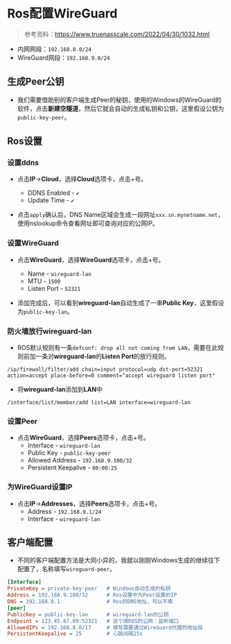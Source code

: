 # Ros配置WireGuard

> 参考资料：<https://www.truenasscale.com/2022/04/30/1032.html>

+ 内网网段：```192.168.8.0/24```
+ WireGuard网段：```192.168.9.0/24```

## 生成Peer公钥

+ 我们需要借助别的客户端生成Peer的秘钥，使用的Windows的WireGuard的软件，点击**新建空隧道**，然后它就会自动的生成私钥和公钥，这里假设公钥为```public-key-peer```。

## Ros设置

### 设置ddns

+ 点击**IP**->**Cloud**，选择**Cloud**选项卡，点击+号。
  + DDNS Enabled - ```✔```
  + Update Time - ```✔```

+ 点击```apply```确认后，DNS Name区域会生成一段网址```xxx.sn.mynetname.net```，使用nslookup命令查看网址即可查询对应的公网IP。

### 设置WireGuard

+ 点击**WireGuard**，选择**WireGuard**选项卡，点击+号。
  + Name - ```wireguard-lan```
  + MTU - ```1500```
  + Listen Port - ```52321```

+ 添加完成后，可以看到**wireguard-lan**自动生成了一串**Public Key**，这里假设为```public-key-lan```。

### 防火墙放行wireguard-lan

+ ROS默认规则有一条```defconf: drop all not coming from LAN```，需要在此规则前加一条对**wireguard-lan**的**Listen Port**的放行规则。

```shell
/ip/firewall/filter/add chain=input protocol=udp dst-port=52321 action=accept place-before=0 comment="accept wireguard listen port"
```

+ 将**wireguard-lan**添加到**LAN**中

```shell
/interface/list/member/add list=LAN interface=wireguard-lan
```

### 设置Peer

+ 点击**WireGuard**，选择**Peers**选项卡，点击+号。
  + Interface - ```wireguard-lan```
  + Public Key - ```public-key-peer```
  + Allowed Address - ```192.168.9.100/32```
  + Persistent Keepalive - ```00:00:25```

### 为WireGuard设置IP

+ 点击**IP**->**Addresses**，选择**Peers**选项卡，点击+号。
  + Address - ```192.168.9.1/24```
  + Interface - ```wireguard-lan```

## 客户端配置

+ 不同的客户端配置方法是大同小异的，我就以刚刚Windows生成的继续往下配置了，名称填写```wireguard-peer```。

```ini
[Interface]
PrivateKey = private-key-peer   # Windows自动生成的私钥
Address = 192.168.9.100/32      # Ros设置中为Peer设置的IP
DNS = 192.168.8.1               # Ros的DNS地址，可以不填
[peer]
PublicKey = public-key-lan      # wireguard-lan的公钥
Endpoint = 123.45.67.89:52321   # 这个填ROS的公网：监听端口
AllowedIPs = 192.168.8.0/17     # 填写需要通过WireGuard代理的地址段
PersistentKeepalive = 25        # 心跳间隔25s
```
